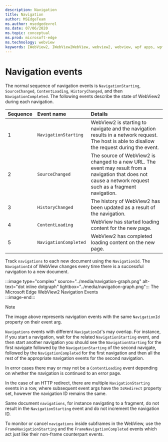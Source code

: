 ```yaml
---
description: Navigation
title: Navigation
author: MSEdgeTeam
ms.author: msedgedevrel
ms.date: 07/06/2020
ms.topic: conceptual
ms.prod: microsoft-edge
ms.technology: webview
keywords: IWebView2, IWebView2WebView, webview2, webview, wpf apps, wpf, edge, ICoreWebView2, ICoreWebView2Host, browser control, edge html
---
```


# Navigation events  

The normal sequence of navigation events is `NavigationStarting`, `SourceChanged`, `ContentLoading`, `HistoryChanged`, and then `NavigationCompleted`.  The following events describe the state of WebView2 during each navigation.  

| Sequence | Event name | Details |  
|:--- |:--- |:--- |  
| 1 | `NavigationStarting`  |  WebView2 is starting to navigate and the navigation results in a network request.  The host is able to disallow the request during the event.  |  
| 2 | `SourceChanged`  |  The source of WebView2 is changed to a new URL.  The event may result from a navigation that does not cause a network request such as a fragment navigation.  |  
| 3 | `HistoryChanged`  |  The history of WebView2 has been updated as a result of the navigation.  |  
| 4 | `ContentLoading`  |  WebView has started loading content for the new page.  |  
| 5 | `NavigationCompleted`  |  WebView2 has completed loading content on the new page.    |  

Track `navigations` to each new document using the `NavigationId`.  The `NavigationId` of WebView changes every time there is a successful navigation to a new document.

:::image type="complex" source="../media/navigation-graph.png" alt-text="dot inline dotgraph" lightbox="../media/navigation-graph.png":::
   The Microsoft Edge WebView2 Navigation Events  
:::image-end:::  

> [!NOTE]
> The image above represents navigation events with the same `NavigationId` property on their event arg.

 `Navigations` events with different `NavigationId`'s may overlap.  For instance, if you start a navigation, wait for the related `NavigationStarting` event, and then start another navigation you should see the `NavigationStarting` for the first navigate followed by the `NavigationStarting` of the second navigate, followed by the `NavigationCompleted` for the first navigation and then all the rest of the appropriate navigation events for the second navigation.  
 
 In error cases there may or may not be a `ContentLoading` event depending on whether the navigation is continued to an error page.  
 
 In the case of an HTTP redirect, there are multiple `NavigationStarting` events in a row, where subsequent event args have the `IsRedirect` property set, however the navigation ID remains the same.  
 
 Same document `navigations`, for instance navigating to a fragment, do not result in the `NavigationStarting` event and do not increment the navigation ID.  

To monitor or cancel `navigations` inside subframes in the WebView, use the `FrameNavigationStarting` and the `FrameNavigationCompleted` events which act just like their non-frame counterpart events.  

<!-- links -->  
